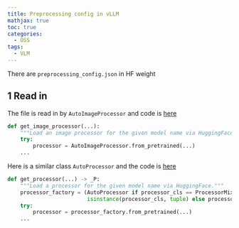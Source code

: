 ```yaml
---
title: Preprocessing config in vLLM
mathjax: true
toc: true
categories:
  - OSS
tags:
  - VLM
---
```


There are `preprocessing_config.json` in HF weight

## 1 Read in
The file is read in by `AutoImageProcessor` and code is [here](https://github.com/vllm-project/vllm/blob/main/vllm/transformers_utils/processor.py#L185-L190)
```python
def get_image_processor(...):
    """Load an image processor for the given model name via HuggingFace."""
    try:
        processor = AutoImageProcessor.from_pretrained(...)
    ...
```
Here is a similar class `AutoProcessor` and the code is [here](https://github.com/vllm-project/vllm/blob/main/vllm/transformers_utils/processor.py#L71-L92)
```python
def get_processor(...) -> _P:
    """Load a processor for the given model name via HuggingFace."""
    processor_factory = (AutoProcessor if processor_cls == ProcessorMixin or
                         isinstance(processor_cls, tuple) else processor_cls)
    try:
        processor = processor_factory.from_pretrained(...)
    ...
```